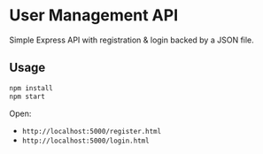 # User Management API

Simple Express API with registration & login backed by a JSON file.

## Usage
```bash
npm install
npm start
```

Open:
- `http://localhost:5000/register.html`
- `http://localhost:5000/login.html`
